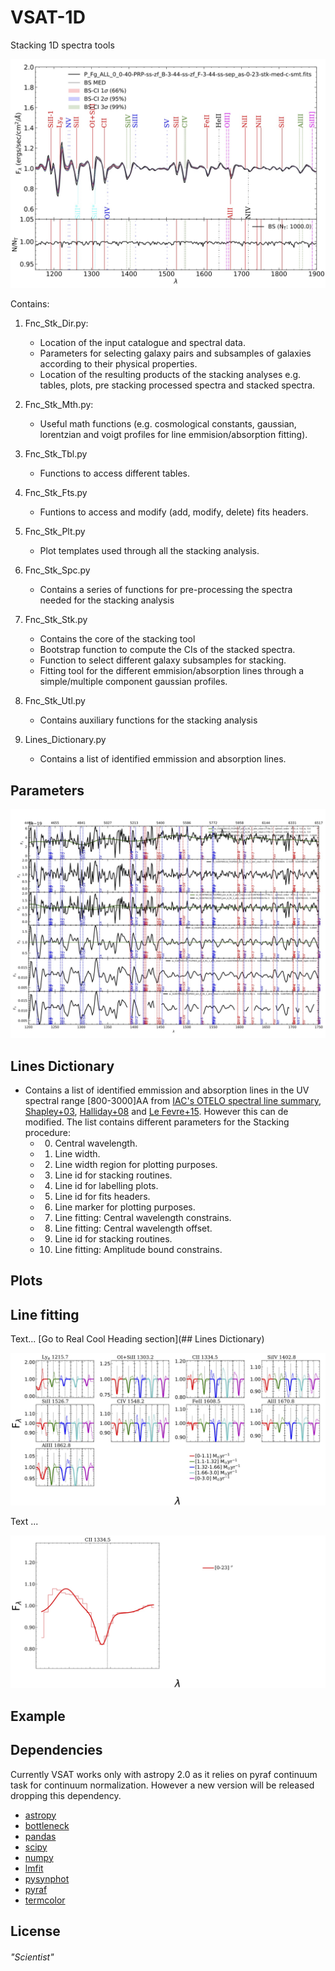 # VSAT-1D
Stacking 1D spectra tools

![Alt text](./Images/bootstrap.jpg?raw=true "Stacked spectra computed through median values including CIs.")

Contains:

1. Fnc_Stk_Dir.py:
   - Location of the input catalogue and spectral data. 
   - Parameters for selecting galaxy pairs and subsamples of galaxies according to their physical properties. 
   - Location of the resulting products of the stacking analyses e.g. tables, plots, pre stacking processed spectra and stacked spectra.

2. Fnc_Stk_Mth.py:
   - Useful math functions (e.g. cosmological constants, gaussian, lorentzian and voigt profiles for line emmision/absorption fitting).

3. Fnc_Stk_Tbl.py 
   - Functions to access different tables. 

4. Fnc_Stk_Fts.py 
   - Funtions to access and modify (add, modify, delete) fits headers.

5. Fnc_Stk_Plt.py
   - Plot templates used through all the stacking analysis. 

6. Fnc_Stk_Spc.py 
   - Contains a series of functions for pre-processing the spectra needed for the stacking analysis

7. Fnc_Stk_Stk.py 
   - Contains the core of the stacking tool
   - Bootstrap function to compute the CIs of the stacked spectra. 
   - Function to select different galaxy subsamples for stacking.
   - Fitting tool for the different emmision/absorption lines through a simple/multiple component gaussian profiles.

8. Fnc_Stk_Utl.py 
   - Contains auxiliary functions for the stacking analysis


9. Lines_Dictionary.py
   - Contains a list of identified emmission and absorption lines.
## Parameters
![Alt text](./Images/step.jpg?raw=true "Pre-processing of stacked spetra.")
## Lines Dictionary
   - Contains a list of identified emmission and absorption lines in the UV spectral range [800-3000]AA from [IAC's OTELO spectral line summary](http://research.iac.es/proyecto/otelo/pages/data-tools/spectral-line-summary.php), [Shapley+03](https://ui.adsabs.harvard.edu/abs/2003ApJ...588...65S/abstract), [Halliday+08](https://ui.adsabs.harvard.edu/abs/2008A%26A...479..417H/abstract) and [Le Fevre+15](https://ui.adsabs.harvard.edu/abs/2015A%26A...576A..79L/abstract). However this can de modified. The list contains different parameters for the Stacking procedure:
     - 0. Central wavelength.
     - 1. Line width.
     - 2. Line width region for plotting purposes.
     - 3. Line id for stacking routines. 
     - 4. Line id for labelling plots.
     - 5. Line id for fits headers.
     - 6. Line marker for plotting purposes.
     - 7. Line fitting: Central wavelength constrains.
     - 8. Line fitting: Central wavelength offset.
     - 9. Line id for stacking routines.
     - 10. Line fitting: Amplitude bound constrains.

## Plots
## Line fitting
Text...
[Go to Real Cool Heading section](## Lines Dictionary)

![Alt text](./Images/FitSingle.jpg?raw=true "Pre-processing of stacked spetra.")

Text ...

![Alt text](./Images/FitMultiple.jpg?raw=true "Pre-processing of stacked spetra.")
## Example
## Dependencies
Currently VSAT works only with astropy 2.0 as it relies on pyraf continuum task for continuum normalization. However a new version will be released dropping this dependency.
 - [astropy](https://www.astropy.org)
 - [bottleneck](https://pypi.org/project/Bottleneck/)
 - [pandas](https://pandas.pydata.org)
 - [scipy](https://www.scipy.org)
 - [numpy](https://numpy.org)
 - [lmfit](https://lmfit.github.io/lmfit-py/)
 - [pysynphot](https://pysynphot.readthedocs.io/en/latest/)
 - [pyraf](https://astroconda.readthedocs.io/en/latest/installation.html)
 - [termcolor](https://pypi.org/project/termcolor/)
## License
###### "Scientist"



